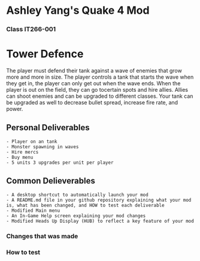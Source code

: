 # Ashley Yang's Quake 4 Mod
### Class IT266-001 
# Tower Defence
The player must defend their tank against a wave of enemies that grow more and more in size. The player controls a tank that starts the wave when they get in, the 
player can only get out when the wave ends. When the player is out on the field, they can go tocertain spots and hire allies. Allies can shoot enemies and can be 
upgraded to different classes. Your tank can be upgraded as well to decrease bullet spread, increase fire rate, and power. 

## Personal Deliverables
```
- Player on an tank
- Monster spawning in waves
- Hire mercs
- Buy menu
- 5 units 3 upgrades per unit per player
```

## Common Delieverables
```
- A desktop shortcut to automatically launch your mod
- A README.md file in your github repository explaining what your mod is, what has been changed, and HOW to test each deliverable
- Modified Main menu
- An In-Game Help screen explaining your mod changes
- Modified Heads Up Display (HUB) to reflect a key feature of your mod
```
### Changes that was made

### How to test
